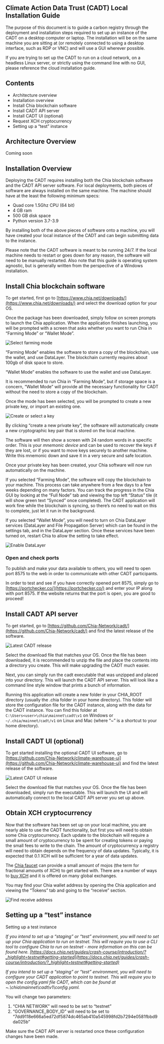 ## Climate Action Data Trust (CADT) Local Installation Guide

The purpose of this document is to guide a carbon registry through the deployment and installation steps required to set up an instance of the CADT on a desktop computer or laptop.  The installation will be on the same machine you are sitting at (or remotely connected to using a desktop interface, such as RDP or VNC) and will use a GUI wherever possible.   

If you are trying to set up the CADT to run on a cloud network, on a headless Linux server, or strictly using the command line with no GUI, please reference the cloud installation guide.

## Contents

* Architecture overview
* Installation overview
* Install Chia blockchain software
* Install CADT API server
* Install CADT UI (optional)
* Request XCH cryptocurrency
* Setting up a “test” instance

## Architecture Overview

Coming soon

## Installation Overview

Deploying the CADT requires installing both the Chia blockchain software and the CADT API server software. For local deployments, both pieces of software are always installed on the same machine. The machine should have at the least the following minimum specs:

* Quad core 1.5Ghz CPU (64 bit)
* 4 GB ram
* 500 GB disk space
* Python version 3.7-3.9

By installing both of the above pieces of software onto a machine, you will have created your local instance of the CADT and can begin submitting data to the instance. 

Please note that the CADT software is meant to be running 24/7. If the local machine needs to restart or goes down for any reason, the software will need to be manually restarted.  Also note that this guide is operating system agnostic, but is generally written from the perspective of a Windows installation.  

## Install Chia blockchain software

To get started, first go to [https://www.chia.net/downloads/](https://www.chia.net/downloads/) and select the download option for your OS. 

Once the package has been downloaded, simply follow on screen prompts to launch the Chia application. When the application finishes launching, you will be prompted with a screen that asks whether you want to run Chia in “Farming Mode” or “Wallet Mode”.

![Select farming mode](images/chia-select-farming-mode.png "Select farming mode")

“Farming Mode” enables the software to store a copy of the blockchain, use the wallet, and use DataLayer. The blockchain currently requires about 100gb of disk space to store. 

“Wallet Mode” enables the software to use the wallet and use DataLayer. 

It is recommended to run Chia in “Farming Mode”, but if storage space is a concern, “Wallet Mode” will provide all the necessary functionality for CADT without the need to store a copy of the blockchain. 

Once the mode has been selected, you will be prompted to create a new private key, or import an existing one. 

![Create or select a key](images/create-new-key.png "Create or select a key")

By clicking “create a new private key”, the software will automatically create a new cryptographic key pair that is stored on the local machine. 

The software will then show a screen with 24 random words in a specific order. This is your _mnemonic device_ and can be used to recover the keys if they are lost, or if you want to move keys securely to another machine. Write this mnemonic down and save it in a very secure and safe location. 

Once your private key has been created, your Chia software will now run automatically on the machine. 

If you selected “Farming Mode”, the software will copy the blockchain to your machine. This process can take anywhere from a few days to a few weeks depending on many factors. You can track the progress in the Chia GUI by looking at the “Full Node” tab and viewing the top left “Status” tile (it will show green text “Synced” once completed). The CADT application will work fine while the blockchain is syncing, so there’s no need to wait on this to complete, just let it run in the background. 

If you selected “Wallet Mode”, you will need to turn on Chia DataLayer services (DataLayer and File Propagation Server) which can be found in the settings tab, and in the DataLayer section. Once these services have been turned on, restart Chia to allow the setting to take effect.

![Enable DataLayer](images/enable-datalayer.png "Enable DataLayer")

### Open and check ports

To publish and make your data available to others, you will need to open port 8575 to the web in order to communicate with other CADT participants. 

In order to test and see if you have correctly opened port 8575, simply go to [https://portchecker.co/](https://portchecker.co/) and enter your IP along with port 8575. If the website returns that the port is open, you are good to proceed!


## Install CADT API server

To get started, go to [https://github.com/Chia-Network/cadt/](https://github.com/Chia-Network/cadt/) and find the latest release of the software.

![Latest CADT release](images/latest-cadt-release.png "Latest CADT release")

Select the download file that matches your OS. Once the file has been downloaded, it is recommended to unzip the file and place the contents into a directory you create. This will make upgrading the CADT much easier.

Next, you can simply run the cadt executable that was unzipped and placed into your directory. This will launch the CADT API server. This will look like a command line style window that prints a bunch of information.

Running this application will create a new folder in your CHIA_ROOT directory (usually the .chia folder in your home directory). This folder will store the configuration file for the CADT instance, along with the data for the CADT instance. You can find this folder at `C:\Users<user>\chia\mainnet\cadt\v1` on Windows or `~/.chia/mainnet/cadt/v1` on Linux and Mac (where “~” is a shortcut to your home directory). 


## Install CADT UI (optional)

To get started installing the optional CADT UI software, go to [https://github.com/Chia-Network/climate-warehouse-ui](https://github.com/Chia-Network/climate-warehouse-ui) and find the latest release of the software. 

![Latest CADT UI release](images/latest-cadt-ui-release.png "Where to find the latest CADT UI release")

Select the download file that matches your OS. Once the file has been downloaded, simply run the executable. This will launch the UI and will automatically connect to the local CADT API server you set up above. 


## Obtain XCH cryptocurrency

Now that the software has been set up on your local machine, you are nearly able to use the CADT functionality, but first you will need to obtain some Chia cryptocurrency. Each update to the blockchain will require a small amount of cryptocurrency to be spent for creating tokens or paying the small fees to write to the chain. The amount of cryptocurrency a registry will need to obtain depends on the frequency of data updates. Typically, it is expected that 0.1 XCH will be sufficient for a year of data updates.

The [Chia faucet](https://faucet.chia.net/) can provide a small amount of mojos (the term for fractional amounts of XCH) to get started with.  There are a number of ways to [buy XCH](https://www.chia.net/buy-xch/) and it is offered on many global exchanges. 

You may find your Chia wallet address by opening the Chia application and viewing the “Tokens” tab and going to the “receive” section.

![Find receive address](images/find-receive-address.png "Find receive address")

## Setting up a “test” instance

Setting up a test instance 

_If you intend to set up a “staging” or “test” environment, you will need to set up your Chia application to run on testnet. This will require you to use a CLI tool to configure Chia to run on testnet - more information on this can be found here. [https://docs.chia.net/guides/crash-course/introduction/?_highlight=testnet#getting-started](https://docs.chia.net/guides/crash-course/introduction/?_highlight=testnet#getting-started)_

_If you intend to set up a “staging” or “test” environment, you will need to configure your CADT application to point to testnet. This will require you to open the config.yaml file CADT, which can be found at ~.\chia\mainnet\cadt\v1\config.yaml._

You will change two parameters:

1. “CHIA NETWORK” will need to be set to “testnet” 
2. “GOVERNANCE_BODY_ID” will need to be set to “7dd9118e666a5ed72df5874dc465ab410a545998fd2b7294e0581fbbd9da025b”

Make sure the CADT API server is restarted once these configuration changes have been made.
